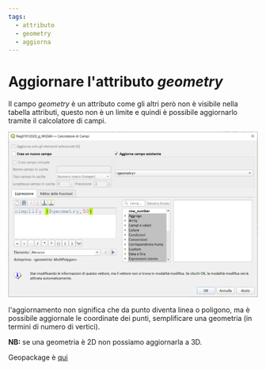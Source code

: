 ```yaml
---
tags:
  - attributo
  - geometry
  - aggiorna
---
```


# Aggiornare l'attributo _geometry_

Il campo _geometry_ è un attributo come gli altri però non è visibile nella tabella attributi, questo non è un limite e quindi è possibile aggiornarlo tramite il calcolatore di campi.

[![](../img/esempi/agg_geometry/agg_geom1.png)](../img/esempi/agg_geometry/agg_geom1.png)

l'aggiornamento non significa che da punto diventa linea o poligono, ma è possibile aggiornale le coordinate dei punti, semplificare una geometria (in termini di numero di vertici).

**NB:** se una geometria è 2D non possiamo aggiornarla a 3D.

Geopackage è [qui](../prova_tu/dati_esempi.zip)

